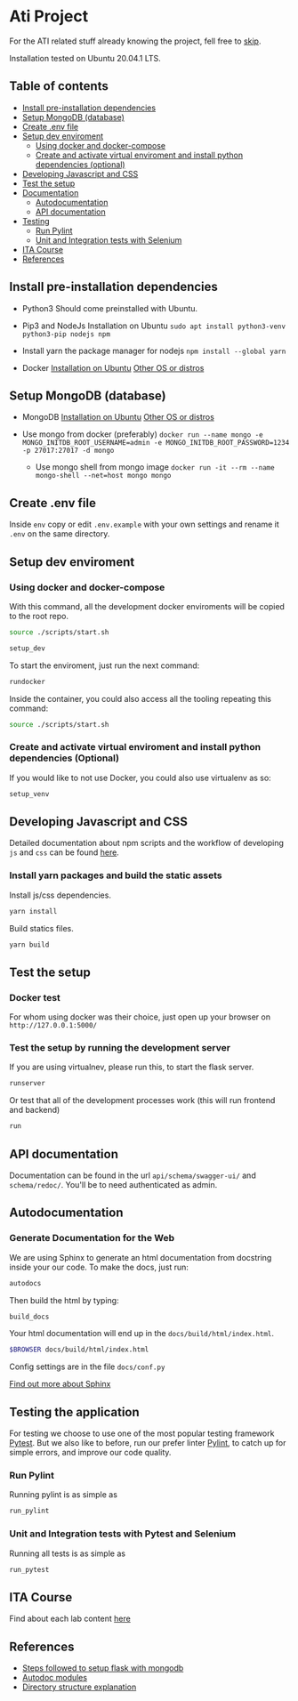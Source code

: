 # Ati Project

<desc>
  
For the ATI related stuff already knowing the project, fell free to [skip](#ita).

Installation tested on Ubuntu 20.04.1 LTS.

## Table of contents

- [Install pre-installation dependencies](#install-pre-installation-dependencies)
- [Setup MongoDB (database)](#setup-mongodb-database)
- [Create .env file](#create-env)
- [Setup dev enviroment](#setup-dev-env)
  - [Using docker and docker-compose]("#dev-docker")
  - [Create and activate virtual enviroment and install python dependencies (optional)](#create-a-virtual-enviroment)
- [Developing Javascript and CSS](#developing-js-css)
- [Test the setup](#test-the-setup)
- [Documentation](#docs)
  - [Autodocumentation](#autodocumentation)
  - [API documentation](#api-docs)
- [Testing](#tests)
  - [Run Pylint](#pylint-tests)
  - [Unit and Integration tests with Selenium](#selenium-tests)
- [ITA Course](#ita)
- [References](#references)
  

## Install pre-installation dependencies <a name="install-pre-installation-dependencies"></a>

- Python3
  Should come preinstalled with Ubuntu.

- Pip3 and NodeJs
  Installation on Ubuntu
  `sudo apt install python3-venv python3-pip nodejs npm`

- Install yarn the package manager for nodejs
  `npm install --global yarn`

- Docker
  [Installation on Ubuntu](https://docs.docker.com/engine/install/ubuntu/)
  [Other OS or distros](https://docs.docker.com/engine/install/)


## Setup MongoDB (database) <a name="setup-mongodb-database"></a>

- MongoDB
  [Installation on Ubuntu](https://docs.mongodb.com/manual/tutorial/install-mongodb-on-ubuntu/)
  [Other OS or distros](https://docs.mongodb.com/manual/administration/install-community/)
  
- Use mongo from docker (preferably)
  `docker run --name mongo -e MONGO_INITDB_ROOT_USERNAME=admin -e MONGO_INITDB_ROOT_PASSWORD=1234 -p 27017:27017 -d mongo`
  - Use mongo shell from mongo image
    `docker run -it --rm --name mongo-shell --net=host mongo mongo`
  

## Create .env file <a name="create-env"></a>

Inside `env` copy or edit `.env.example` with your own settings and rename it `.env` on the same directory.


## Setup dev enviroment <a name="setup-dev-env"></a>

### Using docker and docker-compose <a name="dev-docker"></a>

With this command, all the development docker enviroments will be copied to the root repo.

```bash
source ./scripts/start.sh

setup_dev
```

To start the enviroment, just run the next command:
```bash
rundocker
```

Inside the container, you could also access all the tooling repeating this command:

```bash
source ./scripts/start.sh
```

### Create and activate virtual enviroment and install python dependencies (Optional)<a name="create-a-virtual-enviroment"></a>

If you would like to not use Docker, you could also use virtualenv as so:

```bash
setup_venv
```

## Developing Javascript and CSS <a name="developing-js-css"></a>

Detailed documentation about npm scripts and the workflow of developing `js` and `css` can be found [here](./docs/frontend_development_process.md).

### Install yarn packages and build the static assets

Install js/css dependencies.
```bash
yarn install
```
  
Build statics files.
```bash
yarn build
```

## Test the setup <a name="test-the-setup"></a>

### Docker test
  
For whom using docker was their choice, just open up your browser on `http://127.0.0.1:5000/`

### Test the setup by running the development server

If you are using virtualnev, please run this, to start the flask server.

```bash
runserver
```

Or test that all of the development processes work (this will run frontend and backend)

```bash
run
```

## API documentation <a name="api-docs"></a>

Documentation can be found in the url `api/schema/swagger-ui/` and `schema/redoc/`. You'll be to need authenticated as admin.

## Autodocumentation <a name="autodocumentation"></a>

### Generate Documentation for the Web

We are using Sphinx to generate an html documentation from docstring inside your our code. To make the docs, just run:

```bash
autodocs
```

Then build the html by typing:

```bash
build_docs
```

Your html documentation will end up in the `docs/build/html/index.html`.

```bash
$BROWSER docs/build/html/index.html
```

Config settings are in the file `docs/conf.py`

[Find out more about Sphinx][sphinx]


## Testing the application <a name="tests"></a>

For testing we choose to use one of the most popular testing framework [Pytest][pytest]. But we also like to before, run our prefer linter [Pylint][pylint], to catch up for simple errors, and improve our code quality.
  
### Run Pylint <a name="pylint-tests"></a>

Running pylint is as simple as
```bash
run_pylint
```
  
### Unit and Integration tests with Pytest and Selenium <a name="selenium-tests"></a>

Running all tests is as simple as
```bash
run_pytest
```
  
## ITA Course <a name="ita"></a>

Find about each lab content [here](./docs/labs.md)

## References <a name="references"></a>

- [Steps followed to setup flask with mongodb][mongodb]
- [Autodoc modules][sphinx]
- [Directory structure explanation](https://stackoverflow.com/questions/22841764/best-practice-for-django-project-working-directory-structure)

[mongodb]: https://flask-user.readthedocs.io/en/latest/mongodb_app.html
[sphinx]: https://www.sphinx-doc.org/en/master/
[pylint]: https://pylint.org/
[pytest]: https://docs.pytest.org/

